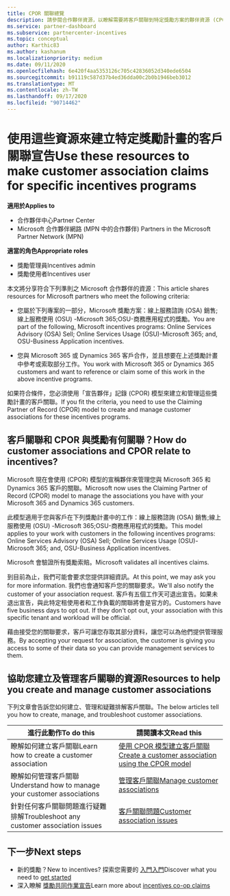 ```yaml
---
title: CPOR 關聯總覽
description: 請參閱合作夥伴資源，以瞭解需要將客戶關聯到特定獎勵方案的夥伴資源 (CPOR) 模型。
ms.service: partner-dashboard
ms.subservice: partnercenter-incentives
ms.topic: conceptual
author: Karthic83
ms.author: kashanum
ms.localizationpriority: medium
ms.date: 09/11/2020
ms.openlocfilehash: 6e420f4aa5353126c705c42836052d340ede6504
ms.sourcegitcommit: b91119c587d37b4ed36dda00c2b0b1946beb3012
ms.translationtype: MT
ms.contentlocale: zh-TW
ms.lasthandoff: 09/17/2020
ms.locfileid: "90714462"
---
```

# <a name="use-these-resources-to-make-customer-association-claims-for-specific-incentives-programs"></a><span data-ttu-id="fce76-103">使用這些資源來建立特定獎勵計畫的客戶關聯宣告</span><span class="sxs-lookup"><span data-stu-id="fce76-103">Use these resources to make customer association claims for specific incentives programs</span></span>

<span data-ttu-id="fce76-104">**適用於**</span><span class="sxs-lookup"><span data-stu-id="fce76-104">**Applies to**</span></span>

- <span data-ttu-id="fce76-105">合作夥伴中心</span><span class="sxs-lookup"><span data-stu-id="fce76-105">Partner Center</span></span>
- <span data-ttu-id="fce76-106">Microsoft 合作夥伴網路 (MPN 中的合作夥伴) </span><span class="sxs-lookup"><span data-stu-id="fce76-106">Partners in the Microsoft Partner Network (MPN)</span></span>

<span data-ttu-id="fce76-107">**適當的角色**</span><span class="sxs-lookup"><span data-stu-id="fce76-107">**Appropriate roles**</span></span>

- <span data-ttu-id="fce76-108">獎勵管理員</span><span class="sxs-lookup"><span data-stu-id="fce76-108">Incentives admin</span></span>
- <span data-ttu-id="fce76-109">獎勵使用者</span><span class="sxs-lookup"><span data-stu-id="fce76-109">Incentives user</span></span>

<span data-ttu-id="fce76-110">本文將分享符合下列準則之 Microsoft 合作夥伴的資源：</span><span class="sxs-lookup"><span data-stu-id="fce76-110">This article shares resources for Microsoft partners who meet the following criteria:</span></span>

- <span data-ttu-id="fce76-111">您屬於下列專案的一部分，Microsoft 獎勵方案：線上服務諮詢 (OSA) 銷售;線上服務使用 (OSU) -Microsoft 365;OSU-商務應用程式的獎勵。</span><span class="sxs-lookup"><span data-stu-id="fce76-111">You are part of the following, Microsoft incentives programs: Online Services Advisory (OSA) Sell; Online Services Usage (OSU)-Microsoft 365; and, OSU-Business Application incentives.</span></span>

- <span data-ttu-id="fce76-112">您與 Microsoft 365 或 Dynamics 365 客戶合作，並且想要在上述獎勵計畫中參考或索取部分工作。</span><span class="sxs-lookup"><span data-stu-id="fce76-112">You work with Microsoft 365 or Dynamics 365 customers and want to reference or claim some of this work in the above incentive programs.</span></span>

<span data-ttu-id="fce76-113">如果符合條件，您必須使用「宣告夥伴」記錄 (CPOR) 模型來建立和管理這些獎勵計畫的客戶關聯。</span><span class="sxs-lookup"><span data-stu-id="fce76-113">If you fit the criteria, you need to use the Claiming Partner of Record (CPOR) model to create and manage customer associations for these incentives programs.</span></span>
 
## <a name="how-do-customer-associations-and-cpor-relate-to-incentives"></a><span data-ttu-id="fce76-114">客戶關聯和 CPOR 與獎勵有何關聯？</span><span class="sxs-lookup"><span data-stu-id="fce76-114">How do customer associations and CPOR relate to incentives?</span></span>

<span data-ttu-id="fce76-115">Microsoft 現在會使用 (CPOR) 模型的宣稱夥伴來管理您與 Microsoft 365 和 Dynamics 365 客戶的關聯。</span><span class="sxs-lookup"><span data-stu-id="fce76-115">Microsoft now uses the Claiming Partner of Record (CPOR) model to manage the associations you have with your Microsoft 365 and Dynamics 365 customers.</span></span>

<span data-ttu-id="fce76-116">此模型適用于您與客戶在下列獎勵計畫中的工作：線上服務諮詢 (OSA) 銷售;線上服務使用 (OSU) -Microsoft 365;OSU-商務應用程式的獎勵。</span><span class="sxs-lookup"><span data-stu-id="fce76-116">This model applies to your work with customers in the following incentives programs: Online Services Advisory (OSA) Sell; Online Services Usage (OSU)-Microsoft 365; and, OSU-Business Application incentives.</span></span>

<span data-ttu-id="fce76-117">Microsoft 會驗證所有獎勵索賠。</span><span class="sxs-lookup"><span data-stu-id="fce76-117">Microsoft validates all incentives claims.</span></span>

<span data-ttu-id="fce76-118">到目前為止，我們可能會要求您提供詳細資訊。</span><span class="sxs-lookup"><span data-stu-id="fce76-118">At this point, we may ask you for more information.</span></span> <span data-ttu-id="fce76-119">我們也會通知客戶您的關聯要求。</span><span class="sxs-lookup"><span data-stu-id="fce76-119">We'll also notify the customer of your association request.</span></span> <span data-ttu-id="fce76-120">客戶有五個工作天可退出宣告。如果未退出宣告，與此特定租使用者和工作負載的關聯將會是官方的。</span><span class="sxs-lookup"><span data-stu-id="fce76-120">Customers have five business days to opt out. If they don't opt out, your association with this specific tenant and workload will be official.</span></span>

<span data-ttu-id="fce76-121">藉由接受您的關聯要求，客戶可讓您存取其部分資料，讓您可以為他們提供管理服務。</span><span class="sxs-lookup"><span data-stu-id="fce76-121">By accepting your request for association, the customer is giving you access to some of their data so you can provide management services to them.</span></span> 

## <a name="resources-to-help-you-create-and-manage-customer-associations"></a><span data-ttu-id="fce76-122">協助您建立及管理客戶關聯的資源</span><span class="sxs-lookup"><span data-stu-id="fce76-122">Resources to help you create and manage customer associations</span></span>

<span data-ttu-id="fce76-123">下列文章會告訴您如何建立、管理和疑難排解客戶關聯。</span><span class="sxs-lookup"><span data-stu-id="fce76-123">The below articles tell you how to create, manage, and troubleshoot customer associations.</span></span>

|  <span data-ttu-id="fce76-124">**進行此動作**</span><span class="sxs-lookup"><span data-stu-id="fce76-124">**To do this**</span></span>  |  <span data-ttu-id="fce76-125">**請閱讀本文**</span><span class="sxs-lookup"><span data-stu-id="fce76-125">**Read this**</span></span>  |
|--------------|-----------|
| <span data-ttu-id="fce76-126">瞭解如何建立客戶關聯</span><span class="sxs-lookup"><span data-stu-id="fce76-126">Learn how to create a customer association</span></span>  | [<span data-ttu-id="fce76-127">使用 CPOR 模型建立客戶關聯</span><span class="sxs-lookup"><span data-stu-id="fce76-127">Create a customer association using the CPOR model</span></span>](submit-osa-claim.md)  |
|<span data-ttu-id="fce76-128">瞭解如何管理客戶關聯</span><span class="sxs-lookup"><span data-stu-id="fce76-128">Understand how to manage your customer associations</span></span>  | [<span data-ttu-id="fce76-129">管理客戶關聯</span><span class="sxs-lookup"><span data-stu-id="fce76-129">Manage customer associations</span></span>](incentives-manage-customer-associations.md)  |
|<span data-ttu-id="fce76-130">針對任何客戶關聯問題進行疑難排解</span><span class="sxs-lookup"><span data-stu-id="fce76-130">Troubleshoot any customer association issues</span></span>  | [<span data-ttu-id="fce76-131">客戶關聯問題</span><span class="sxs-lookup"><span data-stu-id="fce76-131">Customer association issues</span></span>](incentives-customer-association-issues.md)  |

## <a name="next-steps"></a><span data-ttu-id="fce76-132">下一步</span><span class="sxs-lookup"><span data-stu-id="fce76-132">Next steps</span></span>

- <span data-ttu-id="fce76-133">新的獎勵？</span><span class="sxs-lookup"><span data-stu-id="fce76-133">New to incentives?</span></span> <span data-ttu-id="fce76-134">探索您需要的 [入門入門](incentives-get-started-intro.md)</span><span class="sxs-lookup"><span data-stu-id="fce76-134">Discover what you need to [get started](incentives-get-started-intro.md)</span></span>
- <span data-ttu-id="fce76-135">深入瞭解 [獎勵共同作業宣告](claims-overview.md)</span><span class="sxs-lookup"><span data-stu-id="fce76-135">Learn more about [incentives co-op claims](claims-overview.md)</span></span>
